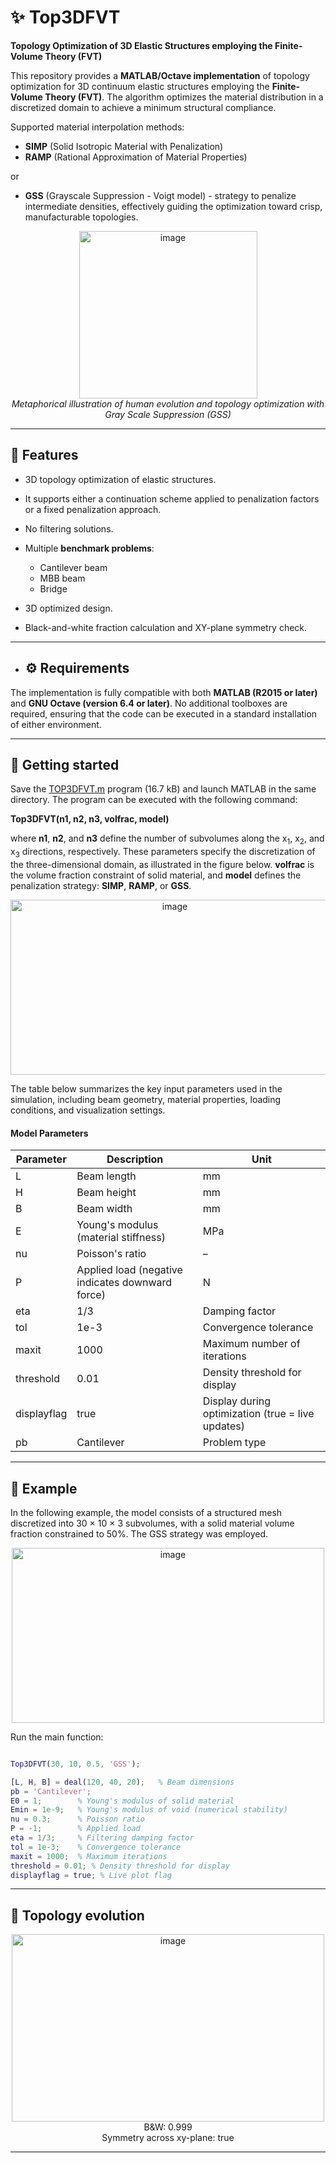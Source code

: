 # ✨ Top3DFVT

**Topology Optimization of 3D Elastic Structures employing the Finite-Volume Theory (FVT)**

This repository provides a **MATLAB/Octave implementation** of topology optimization for 3D continuum elastic structures employing the **Finite-Volume Theory (FVT)**. The algorithm optimizes the material distribution in a discretized domain to achieve a minimum structural compliance.

Supported material interpolation methods:
- **SIMP** (Solid Isotropic Material with Penalization)  
- **RAMP** (Rational Approximation of Material Properties)

or
 
- **GSS** (Grayscale Suppression - Voigt model) - strategy to penalize intermediate densities, effectively guiding the optimization toward crisp, manufacturable topologies.

<p align="center">
  <img width="285" height="268" alt="image" src="https://github.com/user-attachments/assets/f57dceaa-2773-4d08-992f-6858ca71c8fa" /><br>
  <em>Metaphorical illustration of human evolution and topology optimization with Gray Scale Suppression (GSS)</em>
</p>

----

## 📌 Features

- 3D topology optimization of elastic structures.
- It supports either a continuation scheme applied to penalization factors or a fixed penalization approach.
- No filtering solutions.

- Multiple **benchmark problems**:
  - Cantilever beam
  - MBB beam
  - Bridge

- 3D optimized design.
- Black-and-white fraction calculation and XY-plane symmetry check.

----

- ## ⚙️ Requirements

The implementation is fully compatible with both **MATLAB (R2015 or later)** and **GNU Octave (version 6.4 or later)**. No additional toolboxes are required, ensuring that the code can be executed in a standard installation of either environment.

----

## 🚀 Getting started

Save the [TOP3DFVT.m](https://raw.githubusercontent.com/arnaldojunioral/TOP3DFVT/main/TOP3DFVT.m) program (16.7 kB) and launch MATLAB in the same directory. The program can be executed with the following command:

**Top3DFVT(n1, n2, n3, volfrac, model)**

where **n1**, **n2**, and **n3** define the number of subvolumes along the x<sub>1</sub>, x<sub>2</sub>, and x<sub>3</sub> directions, respectively. These parameters specify the discretization of the three-dimensional domain, as illustrated in the figure below. **volfrac** is the volume fraction constraint of solid material, and **model** defines the penalization strategy: **SIMP**, **RAMP**, or **GSS**.

<!-- <p align="center">
<img width="350" height="350" alt="image" src="https://github.com/user-attachments/assets/3d92838e-2fcb-40f7-b0da-80d891ec62d6" />
</p> -->
<p align="center">
<img width="510" height="280" alt="image" src="https://github.com/user-attachments/assets/9efeaf36-5ae0-45d4-b3fc-7a83c7a8b952" />
</p>

The table below summarizes the key input parameters used in the simulation, including beam geometry, material properties, loading conditions, and visualization settings.

#### Model Parameters

| Parameter       | Description                                          | Unit             |
|-----------------|------------------------------------------------------|------------------|
| L             | Beam length                                          | mm               |
| H             | Beam height                                          | mm               |
| B             | Beam width                                           | mm               |
| E             | Young's modulus (material stiffness)                 | MPa              |
| nu            | Poisson's ratio                                      | –                |
| P             | Applied load (negative indicates downward force)     | N                |
| eta          | 1/3      | Damping factor                                    |
| tol          | 1e-3     | Convergence tolerance                                       |
| maxit        | 1000     | Maximum number of iterations                                |
| threshold    | 0.01     | Density threshold for display                               |
| displayflag  | true     | Display during optimization (true = live updates)         |
| pb           | Cantilever | Problem type                                              |

----

## 📌 Example

In the following example, the model consists of a structured mesh discretized into 30 × 10 × 3  subvolumes, with a solid material volume fraction constrained to 50%.
The GSS strategy was employed.

<p align="center">
<img width="500" height="280" alt="image" src="https://github.com/user-attachments/assets/3286338d-7d7f-4e84-8526-e4e316ec63df" />
</p>

Run the main function:

```matlab

Top3DFVT(30, 10, 0.5, 'GSS');  

[L, H, B] = deal(120, 40, 20);   % Beam dimensions
pb = 'Cantilever'; 
E0 = 1;        % Young's modulus of solid material
Emin = 1e-9;   % Young's modulus of void (numerical stability)
nu = 0.3;      % Poisson ratio
P = -1;        % Applied load
eta = 1/3;     % Filtering damping factor
tol = 1e-3;    % Convergence tolerance
maxit = 1000;  % Maximum iterations
threshold = 0.01; % Density threshold for display
displayflag = true; % Live plot flag

````

----

## 🎥 Topology evolution

<p align="center">
  <img width="500" height="300" alt="image" src="https://github.com/user-attachments/assets/16f8fb84-74f8-44b9-b356-09a90b7796d1" /><br>
  B&W: 0.999<br>
  Symmetry across xy-plane: true
</p>

----

